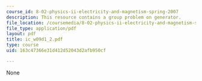 ```yaml
---
course_id: 8-02-physics-ii-electricity-and-magnetism-spring-2007
description: This resource contains a group problem on generator.
file_location: /coursemedia/8-02-physics-ii-electricity-and-magnetism-spring-2007/163c47366e31d412d52043d2afb950cf_ic_w09d1_2.pdf
file_type: application/pdf
layout: pdf
title: ic_w09d1_2.pdf
type: course
uid: 163c47366e31d412d52043d2afb950cf

---
```

None
